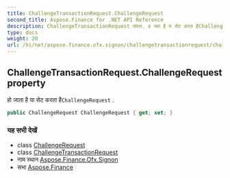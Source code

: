 ```yaml
---
title: ChallengeTransactionRequest.ChallengeRequest
second_title: Aspose.Finance for .NET API Reference
description: ChallengeTransactionRequest संपत्त. ह जत है य सेट करत हैChallengeRequest .
type: docs
weight: 20
url: /hi/net/aspose.finance.ofx.signon/challengetransactionrequest/challengerequest/
---
```

## ChallengeTransactionRequest.ChallengeRequest property

हो जाता है या सेट करता है`ChallengeRequest` .

```csharp
public ChallengeRequest ChallengeRequest { get; set; }
```

### यह सभी देखें

* class [ChallengeRequest](../../challengerequest/)
* class [ChallengeTransactionRequest](../)
* नाम स्थान [Aspose.Finance.Ofx.Signon](../../challengetransactionrequest/)
* सभा [Aspose.Finance](../../../)


